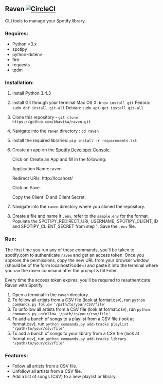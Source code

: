 ## Raven [![CircleCI](https://circleci.com/gh/bhavika/raven/tree/master.svg?style=svg)](https://circleci.com/gh/bhavika/raven/tree/master)


CLI tools to manage your Spotify library. 

### Requires:

- Python >3.x 
- spotipy 
- python-dotenv
- fire
- requests
- tqdm 

### Installation:

1) Install Python 3.4.3
2) Install Git through your terminal
    Mac OS X: `brew install git`
    Fedora: `sudo dnf install git-all` 
    Debian: `sudo apt-get install git-all`
3) Clone this repository - `git clone https://github.com/bhavika/raven.git`
4) Navigate into the `raven` directory : `cd raven`
5) Install the required libraries: `pip install -r requirements.txt`
6) Create an app on the [Spotify Developer Console](https://developer.spotify.com/my-applications/#!/).

   Click on Create an App and fill in the following: 
   
   Application Name: raven
   
   Redirect URIs: http://locahost/
   
   Click on Save. 
   
   Copy the Client ID and Client Secret. 
7) Navigate into the `raven` directory where you cloned the repository. 
8) Create a file and name it `.env`, refer to the `sample.env` for the format.
   Populate the SPOTIPY_REDIRECT_URI, USERNAME, SPOTIPY_CLIENT_ID and SPOTIPY_CLIENT_SECRET from step 1.
   Save the `.env` file.

### Run:

The first time you run any of these commands, you'll be taken to spotify.com to authenticate `raven` and get an
access token. Once you approve the permissions, copy the new URL from your browser window (should be of the form 
localhost?code=<TOKEN>) and paste it into the terminal where you ran the raven command after the prompt & hit Enter. 

Every time the access token expires, you'll be required to reauthenticate Raven with Spotify. 

1) Open a terminal in the `raven` directory. 
2) To follow all artists from a CSV file (look at format.csv), run
   `python commands.py follow '/path/to/your/CSV/file'`
3) To unfollow all artists from a CSV file (look at format.csv), run
   `python commands.py unfollow '/path/to/your/csv/file'`
4) To add a bunch of songs to a playlist from a CSV file (look at format.csv), run
   `python commands.py add-tracks playlist '/path/to/your/csv/file'`
5) To add a bunch of songs to your library from a CSV file (look at format.csv), run
   `python commands.py add-tracks library '/path/to/your/csv/file'`
   
### Features:

- Follow all artists from a CSV file.
- Unfollow all artists from a CSV file.
- Add a list of songs (CSV) to a new playlist or library.